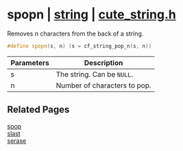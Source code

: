 # spopn | [string](https://github.com/RandyGaul/cute_framework/blob/master/docs/string_readme.md) | [cute_string.h](https://github.com/RandyGaul/cute_framework/blob/master/include/cute_string.h)

Removes n characters from the back of a string.

```cpp
#define spopn(s, n) (s = cf_string_pop_n(s, n))
```

Parameters | Description
--- | ---
s | The string. Can be `NULL`.
n | Number of characters to pop.

## Related Pages

[spop](https://github.com/RandyGaul/cute_framework/blob/master/docs/string/spop.md)  
[slast](https://github.com/RandyGaul/cute_framework/blob/master/docs/string/slast.md)  
[serase](https://github.com/RandyGaul/cute_framework/blob/master/docs/string/serase.md)  
